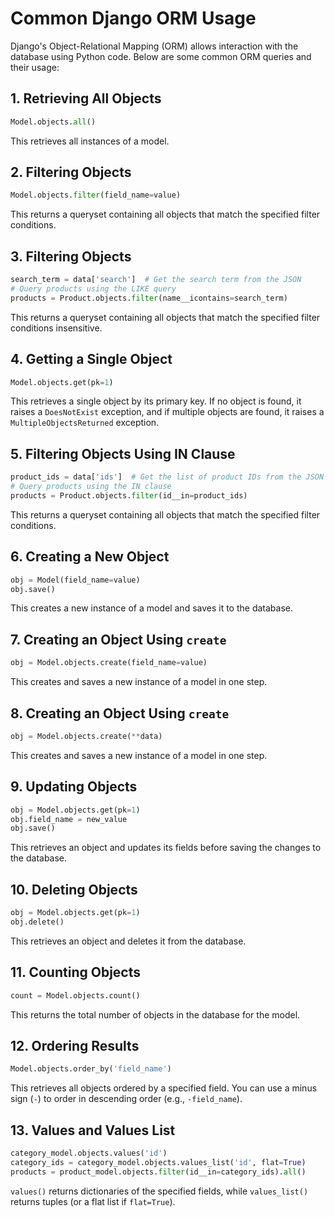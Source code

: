 
# Common Django ORM Usage

Django's Object-Relational Mapping (ORM) allows interaction with the database using Python code. Below are some common ORM queries and their usage:

## 1. Retrieving All Objects
```python
Model.objects.all()
```
This retrieves all instances of a model.

## 2. Filtering Objects
```python
Model.objects.filter(field_name=value)
```
This returns a queryset containing all objects that match the specified filter conditions.


## 3. Filtering Objects
```python
search_term = data['search']  # Get the search term from the JSON
# Query products using the LIKE query
products = Product.objects.filter(name__icontains=search_term)
```
This returns a queryset containing all objects that match the specified filter conditions insensitive.

## 4. Getting a Single Object
```python
Model.objects.get(pk=1)
```
This retrieves a single object by its primary key. If no object is found, it raises a `DoesNotExist` exception, and if multiple objects are found, it raises a `MultipleObjectsReturned` exception.


## 5. Filtering Objects Using IN Clause
```python
product_ids = data['ids']  # Get the list of product IDs from the JSON
# Query products using the IN clause
products = Product.objects.filter(id__in=product_ids)
```
This returns a queryset containing all objects that match the specified filter conditions.

## 6. Creating a New Object
```python
obj = Model(field_name=value)
obj.save()
```
This creates a new instance of a model and saves it to the database.

## 7. Creating an Object Using `create`
```python
obj = Model.objects.create(field_name=value)
```
This creates and saves a new instance of a model in one step.

## 8. Creating an Object Using `create`
```python
obj = Model.objects.create(**data)
```
This creates and saves a new instance of a model in one step.

## 9. Updating Objects
```python
obj = Model.objects.get(pk=1)
obj.field_name = new_value
obj.save()
```
This retrieves an object and updates its fields before saving the changes to the database.

## 10. Deleting Objects
```python
obj = Model.objects.get(pk=1)
obj.delete()
```
This retrieves an object and deletes it from the database.

## 11. Counting Objects
```python
count = Model.objects.count()
```
This returns the total number of objects in the database for the model.

## 12. Ordering Results
```python
Model.objects.order_by('field_name')
```
This retrieves all objects ordered by a specified field. You can use a minus sign (`-`) to order in descending order (e.g., `-field_name`).

## 13. Values and Values List
```python
category_model.objects.values('id')
category_ids = category_model.objects.values_list('id', flat=True)
products = product_model.objects.filter(id__in=category_ids).all()
```
`values()` returns dictionaries of the specified fields, while `values_list()` returns tuples (or a flat list if `flat=True`).
